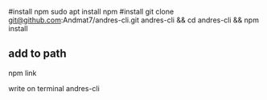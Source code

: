 #install npm
sudo apt install npm
#install 
git clone  git@github.com:Andmat7/andres-cli.git  andres-cli && cd andres-cli && 
npm install
## add to path
npm link

write on terminal
andres-cli